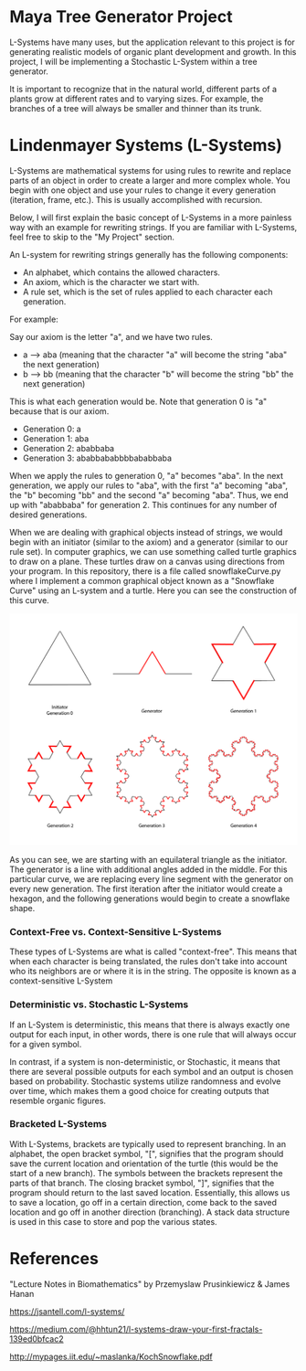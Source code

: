 # Maya Tree Generator Project

L-Systems have many uses, but the application relevant to this project is for generating realistic models of organic plant development and growth. In this project, I will be implementing a Stochastic L-System within a tree generator.

It is important to recognize that in the natural world, different parts of a plants grow at different rates and to varying sizes. For example, the branches of a tree will always be smaller and thinner than its trunk. 

# Lindenmayer Systems (L-Systems)

L-Systems are mathematical systems for using rules to rewrite and replace parts of an object in order to create a larger and more complex whole. You begin with one object and use your rules to change it every generation (iteration, frame, etc.). This is usually accomplished with recursion. 

Below, I will first explain the basic concept of L-Systems in a more painless way with an example for rewriting strings. If you are familiar with L-Systems, feel free to skip to the "My Project" section. 

An L-system for rewriting strings generally has the following components:

- An alphabet, which contains the allowed characters.
- An axiom, which is the character we start with.
- A rule set, which is the set of rules applied to each character each generation.

For example:

Say our axiom is the letter "a", and we have two rules. 
- a --> aba (meaning that the character "a" will become the string "aba" the next generation)
- b --> bb (meaning that the character "b" will become the string "bb" the next generation)

This is what each generation would be. Note that generation 0 is "a" because that is our axiom.

- Generation 0: a
- Generation 1: aba
- Generation 2: ababbaba
- Generation 3: ababbababbbbababbaba

When we apply the rules to generation 0, "a" becomes "aba". In the next generation, we apply our rules to "aba", with the first "a" becoming "aba", the "b" becoming "bb" and the second "a" becoming "aba". Thus, we end up with "ababbaba" for generation 2. This continues for any number of desired generations.

When we are dealing with graphical objects instead of strings, we would begin with an initiator (similar to the axiom) and a generator (similar to our rule set). In computer graphics, we can use something called turtle graphics to draw on a plane. These turtles draw on a canvas using directions from your program. In this repository, there is a file called snowflakeCurve.py where I implement a common graphical object known as a "Snowflake Curve" using an L-system and a turtle. Here you can see the construction of this curve.

![Snowflake Curve Construction](/snowflake.png?raw=true "Title")

As you can see, we are starting with an equilateral triangle as the initiator. The generator is a line with additional angles added in the middle. For this particular curve, we are replacing every line segment with the generator on every new generation. The first iteration after the initiator would create a hexagon, and the following generations would begin to create a snowflake shape.

### Context-Free vs. Context-Sensitive L-Systems

These types of L-Systems are what is called "context-free". This means that when each character is being translated, the rules don't take into account who its neighbors are or where it is in the string. The opposite is known as a context-sensitive L-System

### Deterministic vs. Stochastic L-Systems

If an L-System is deterministic, this means that there is always exactly one output for each input, in other words, there is one rule that will always occur for a given symbol.

In contrast, if a system is non-deterministic, or Stochastic, it means that there are several possible outputs for each symbol and an output is chosen based on probability. Stochastic systems utilize randomness and evolve over time, which makes them a good choice for creating outputs that resemble organic figures.

### Bracketed L-Systems

With L-Systems, brackets are typically used to represent branching. In an alphabet, the open bracket symbol, "[", signifies that the program should save the current location and orientation of the turtle (this would be the start of a new branch). The symbols between the brackets represent the parts of that branch. The closing bracket symbol, "]", signifies that the program should return to the last saved location. Essentially, this allows us to save a location, go off in a certain direction, come back to the saved location and go off in another direction (branching). A stack data structure is used in this case to store and pop the various states.


# References

"Lecture Notes in Biomathematics" by Przemyslaw Prusinkiewicz & James Hanan

https://jsantell.com/l-systems/ 

https://medium.com/@hhtun21/l-systems-draw-your-first-fractals-139ed0bfcac2

http://mypages.iit.edu/~maslanka/KochSnowflake.pdf 